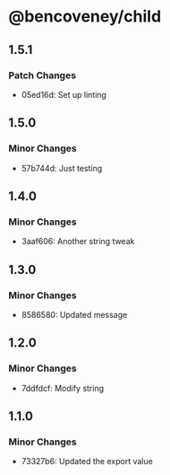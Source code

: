 # @bencoveney/child

## 1.5.1

### Patch Changes

- 05ed16d: Set up linting

## 1.5.0

### Minor Changes

- 57b744d: Just testing

## 1.4.0

### Minor Changes

- 3aaf606: Another string tweak

## 1.3.0

### Minor Changes

- 8586580: Updated message

## 1.2.0

### Minor Changes

- 7ddfdcf: Modify string

## 1.1.0

### Minor Changes

- 73327b6: Updated the export value
